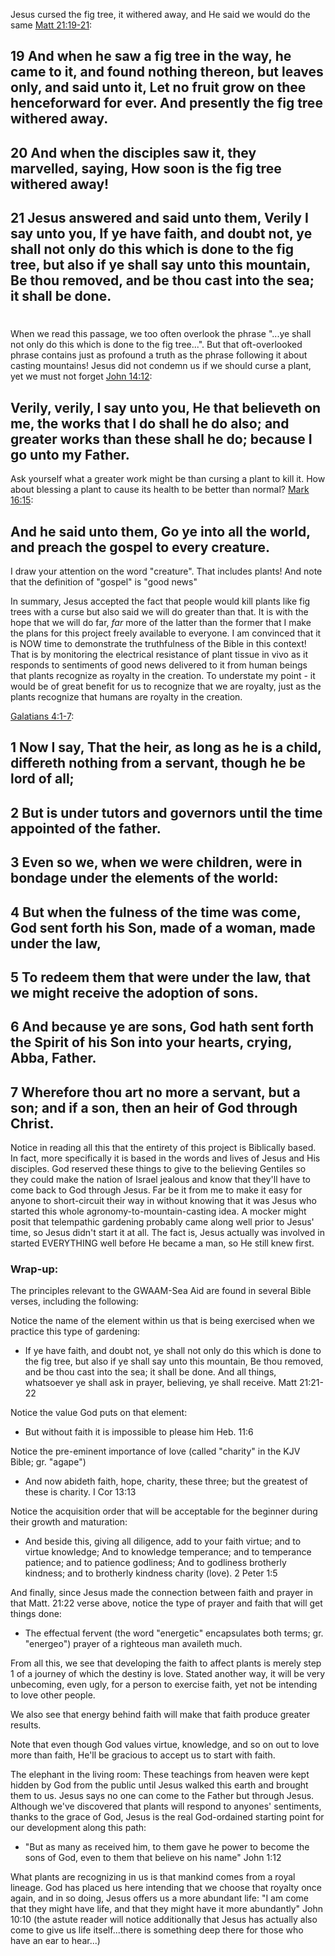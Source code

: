 Jesus cursed the fig tree, it withered away, and He said we would do the same [Matt 21:19-21](https://www.biblegateway.com/passage/?search=Matt+21%3A19-21&version=KJV):

## 19 And when he saw a fig tree in the way, he came to it, and found nothing thereon, but leaves only, and said unto it, Let no fruit grow on thee henceforward for ever. And presently the fig tree withered away.
## 20 And when the disciples saw it, they marvelled, saying, How soon is the fig tree withered away!
## 21 Jesus answered and said unto them, Verily I say unto you, If ye have faith, and doubt not, ye shall not only do this which is done to the fig tree, but also if ye shall say unto this mountain, Be thou removed, and be thou cast into the sea; it shall be done.
#      
When we read this passage, we too often overlook the phrase "...ye shall not only do this which is done to the fig tree...".  But that oft-overlooked phrase contains just as profound a truth as the phrase following it about casting mountains!  Jesus did not condemn us if we should curse a plant, yet we must not forget [John 14:12](https://www.biblegateway.com/passage/?search=John+14%3A12&version=KJV):
## Verily, verily, I say unto you, He that believeth on me, the works that I do shall he do also; and greater works than these shall he do; because I go unto my Father.
Ask yourself what a greater work might be than cursing a plant to kill it.  How about blessing a plant to cause its health to be better than normal?  [Mark 16:15](https://www.biblegateway.com/passage/?search=Mark+16%3A15&version=KJV):
## And he said unto them, Go ye into all the world, and preach the gospel to every creature.
I draw your attention on the word "creature".  That includes plants!  And note that the definition of "gospel" is "good news"

In summary, Jesus accepted the fact that people would kill plants like fig trees with a curse but also said we will do greater than that.  It is with the hope that we will do far, *far* more of the latter than the former that I make the plans for this project freely available to everyone.  I am convinced that it is NOW time to demonstrate the truthfulness of the Bible in this context!  That is by monitoring the electrical resistance of plant tissue in vivo as it responds to sentiments of good news delivered to it from human beings that plants recognize as royalty in the creation.  To understate my point - it would be of great benefit for us to recognize that we are royalty, just as the plants recognize that humans are royalty in the creation.

[Galatians 4:1-7](https://www.biblegateway.com/passage/?search=Galatians+4%3A1-7&version=KJV):
## 1 Now I say, That the heir, as long as he is a child, differeth nothing from a servant, though he be lord of all;
## 2 But is under tutors and governors until the time appointed of the father.
## 3 Even so we, when we were children, were in bondage under the elements of the world:
## 4 But when the fulness of the time was come, God sent forth his Son, made of a woman, made under the law,
## 5 To redeem them that were under the law, that we might receive the adoption of sons.
## 6 And because ye are sons, God hath sent forth the Spirit of his Son into your hearts, crying, Abba, Father.
## 7 Wherefore thou art no more a servant, but a son; and if a son, then an heir of God through Christ.

Notice in reading all this that the entirety of this project is Biblically based.  In fact, more specifically it is based in the words and lives of Jesus and His disciples.  God reserved these things to give to the believing Gentiles so they could make the nation of Israel jealous and know that they'll have to come back to God through Jesus.  Far be it from me to make it easy for anyone to short-circuit their way in without knowing that it was Jesus who started this whole agronomy-to-mountain-casting idea.  A mocker might posit that telempathic gardening probably came along well prior to Jesus' time, so Jesus didn't start it at all.  The fact is, Jesus actually was involved in started EVERYTHING well before He became a man, so He still knew first.

 ### Wrap-up:
 
 The principles relevant to the GWAAM-Sea Aid are found in several Bible verses, including the following:


Notice the name of the element within us that is being exercised when we practice this type of gardening:

 - If ye have faith, and doubt not, ye shall not only do this which is done to the fig tree, but also if ye shall 
   say unto this mountain, Be thou removed, and be thou cast into the sea; it shall be done. And all things,
   whatsoever ye shall ask in prayer, believing, ye shall receive. Matt 21:21-22


Notice the value God puts on that element:

 - But without faith it is impossible to please him    Heb. 11:6


Notice the pre-eminent importance of love (called "charity" in the KJV Bible; gr. "agape")

 - And now abideth faith, hope, charity, these three; but the greatest of these is charity. I Cor 13:13


Notice the acquisition order that will be acceptable for the beginner during their growth and maturation:

 - And beside this, giving all diligence, add to your faith virtue; and to virtue knowledge; And to knowledge
   temperance; and to temperance patience; and to patience godliness; And to godliness brotherly kindness; and to 
   brotherly kindness charity (love).   2 Peter 1:5


And finally, since Jesus made the connection between faith and prayer in that Matt. 21:22 verse above, notice the type of prayer and faith that will get things done:

 - The effectual fervent (the word "energetic" encapsulates both terms; gr. "energeo") prayer of a righteous man availeth much.


From all this, we see that developing the faith to affect plants is merely step 1 of a journey of which the destiny is love.  Stated another way, it will be very unbecoming, even ugly, for a person to exercise faith, yet not be intending to love other people.

We also see that energy behind faith will make that faith produce greater results.

Note that even though God values virtue, knowledge, and so on out to love more than faith, He'll be gracious to accept us to start with faith.

The elephant in the living room:  These teachings from heaven were kept hidden by God from the public until Jesus walked this earth and brought them to us.  Jesus says no one can come to the Father but through Jesus.  Although we've discovered that plants will respond to anyones' sentiments, thanks to the grace of God, Jesus is the real God-ordained starting point for our development along this path:

 - "But as many as received him, to them gave he power to become the sons of God, even to them that believe on 
    his name"   John 1:12
    
What plants are recognizing in us is that mankind comes from a royal lineage.  God has placed us here intending that we choose that royalty once again, and in so doing, Jesus offers us a more abundant life:  "I am come that they might have life, and that they might have it more abundantly"   John 10:10  (the astute reader will notice additionally that Jesus has actually also come to give us life itself...there is something deep there for those who have an ear to hear...)
